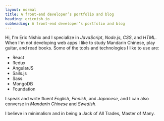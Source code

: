 ```yaml
---
layout: normal
title: A front-end developer’s portfolio and blog
heading: ericnish.io
subheading: A front-end developer’s portfolio and blog
---
```


Hi, I'm Eric Nishio and I specialize in *JavaScript*, *Node.js*, *CSS*, and
*HTML*. When I'm not developing web apps I like to study Mandarin Chinese,
play guitar, and read books. Some of the tools and technologies I like to use
are:

- React
- Redux
- AngularJS
- Sails.js
- Sass
- MongoDB
- Foundation

I speak and write fluent *English*, *Finnish*, and *Japanese*, and I can also
converse in *Mandarin Chinese* and *Swedish*.

I believe in minimalism and in being a Jack of All Trades, Master of Many.
